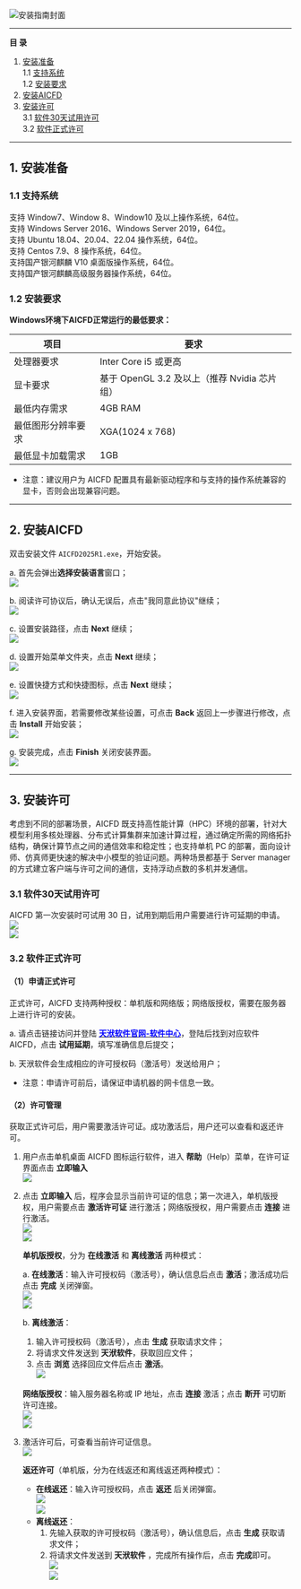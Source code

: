 ![安装指南封面](media/image_1.png)

---

**目 录**

1. [安装准备](#1-安装准备)  
   1.1 [支持系统](#11-支持系统)  
   1.2 [安装要求](#12-安装要求)  
2. [安装AICFD](#2-安装aicfd)  
3. [安装许可](#3-安装许可)  
   3.1 [软件30天试用许可](#31-软件30天试用许可)  
   3.2 [软件正式许可](#32-软件正式许可)  

---

## 1. 安装准备

### 1.1 支持系统

支持 Window7、Window 8、Window10 及以上操作系统，64位。  
支持 Windows Server 2016、Windows Server 2019，64位。  
支持 Ubuntu 18.04、20.04、22.04 操作系统，64位。  
支持 Centos 7.9、8 操作系统，64位。  
支持国产银河麒麟 V10 桌面版操作系统，64位。  
支持国产银河麒麟高级服务器操作系统，64位。  

### 1.2 安装要求

**Windows环境下AICFD正常运行的最低要求：**

| 项目                  | 要求                                |
|-----------------------|-----------------------------------|
| 处理器要求            | Inter Core i5 或更高               |
| 显卡要求              | 基于 OpenGL 3.2 及以上（推荐 Nvidia 芯片组） |
| 最低内存需求          | 4GB RAM                           |
| 最低图形分辨率要求    | XGA(1024 x 768)                   |
| 最低显卡加载需求      | 1GB                               |

- 注意：建议用户为 AICFD 配置具有最新驱动程序和与支持的操作系统兼容的显卡，否则会出现兼容问题。

---

## 2. 安装AICFD

双击安装文件 `AICFD2025R1.exe`，开始安装。

a. 首先会弹出**选择安装语言**窗口；  
   ![](media/image_2.png)  

b. 阅读许可协议后，确认无误后，点击"我同意此协议"继续；  
   ![](media/image_3.png)  

c. 设置安装路径，点击 **Next** 继续；  
   ![](media/image_4.png)  

d. 设置开始菜单文件夹，点击 **Next** 继续；  
   ![](media/image_5.png)  

e. 设置快捷方式和快捷图标，点击 **Next** 继续；  
   ![](media/image_6.png)  

f. 进入安装界面，若需要修改某些设置，可点击 **Back** 返回上一步骤进行修改，点击 **Install** 开始安装；  
   ![](media/image_7.png)  

g. 安装完成，点击 **Finish** 关闭安装界面。  
   ![](media/image_8.png)  

---

## 3. 安装许可

考虑到不同的部署场景，AICFD 既支持高性能计算（HPC）环境的部署，针对大模型利用多核处理器、分布式计算集群来加速计算过程，通过确定所需的网络拓扑结构，确保计算节点之间的通信效率和稳定性；也支持单机 PC 的部署，面向设计师、仿真师更快速的解决中小模型的验证问题。两种场景都基于 Server manager 的方式建立客户端与许可之间的通信，支持浮动点数的多机并发通信。

### 3.1 软件30天试用许可

AICFD 第一次安装时可试用 30 日，试用到期后用户需要进行许可延期的申请。  
![](media/image_9.png)  
![](media/image_10.png)  

### 3.2 软件正式许可

#### **（1）申请正式许可**

正式许可，AICFD 支持两种授权：单机版和网络版；网络版授权，需要在服务器上进行许可的安装。

a. 请点击链接访问并登陆 [**<span style="color:blue">天洑软件官网-软件中心</span>**](https://www.njtf.cn/about.html?id=26)，登陆后找到对应软件 AICFD，点击 **试用延期**，填写准确信息后提交；  

b. 天洑软件会生成相应的许可授权码（激活号）发送给用户；  

- 注意：申请许可前后，请保证申请机器的网卡信息一致。  

#### **（2）许可管理**

获取正式许可后，用户需要激活许可证。成功激活后，用户还可以查看和返还许可。

1. 用户点击单机桌面 AICFD 图标运行软件，进入 **帮助**（Help）菜单，在许可证界面点击 **立即输入**  
   ![](media/image_11.png)  

2. 点击 **立即输入** 后，程序会显示当前许可证的信息；第一次进入，单机版授权，用户需要点击 **激活许可证** 进行激活；网络版授权，用户需要点击 **连接** 进行激活。  
   ![](media/image_12.png)  
   ![](media/image_13.png)  

   **单机版授权**，分为 **在线激活** 和 **离线激活** 两种模式：  

   a. **在线激活**：输入许可授权码（激活号），确认信息后点击 **激活**；激活成功后点击 **完成** 关闭弹窗。  
      ![](media/image_14.png)  
      ![](media/image_15.png)  

   b. **离线激活**：  
      1. 输入许可授权码（激活号），点击 **生成** 获取请求文件；  
      2. 将请求文件发送到 **天洑软件**，获取回应文件；  
      3. 点击 **浏览** 选择回应文件后点击 **激活**。  
      ![](media/image_16.png)  

   **网络版授权**：输入服务器名称或 IP 地址，点击 **连接** 激活；点击 **断开** 可切断许可连接。  
   ![](media/image_17.png)  
   ![](media/image_18.png)  

3. 激活许可后，可查看当前许可证信息。  
   ![](media/image_19.png)  

   **返还许可**（单机版，分为在线返还和离线返还两种模式）：  
   - **在线返还**：输入许可授权码，点击 **返还** 后关闭弹窗。  
     ![](media/image_20.png)  
     ![](media/image_21.png)  
   - **离线返还**：  
     1. 先输入获取的许可授权码（激活号），确认信息后，点击 **生成** 获取请求文件；  
     2. 将请求文件发送到 **天洑软件** ，完成所有操作后，点击 **完成**即可。  
     ![](media/image_22.png)  
     ![](media/image_23.png)  